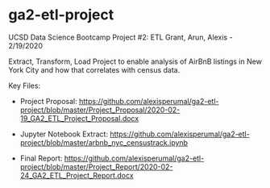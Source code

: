 # ga2-etl-project
UCSD Data Science Bootcamp Project #2: ETL
Grant, Arun, Alexis - 2/19/2020

Extract, Transform, Load Project to enable analysis of AirBnB listings in New York City and how that correlates with census data.

Key Files:
* Project Proposal: https://github.com/alexisperumal/ga2-etl-project/blob/master/Project_Proposal/2020-02-19_GA2_ETL_Project_Proposal.docx

* Jupyter Notebook Extract: https://github.com/alexisperumal/ga2-etl-project/blob/master/arbnb_nyc_censustrack.ipynb

* Final Report: https://github.com/alexisperumal/ga2-etl-project/blob/master/Project_Report/2020-02-24_GA2_ETL_Project_Report.docx
